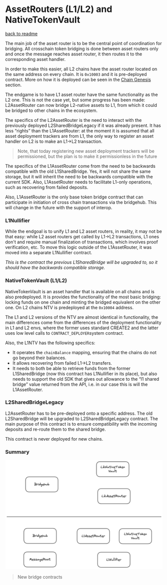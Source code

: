 # AssetRouters (L1/L2) and NativeTokenVault
[back to readme](../../README.md)

The main job of the asset router is to be the central point of coordination for bridging. All crosschain token bridging is done between asset routers only and once the message reaches asset router, it then routes it to the corresponding asset handler.

In order to make this easier, all L2 chains have the asset router located on the same address on every chain. It is `0x10003` and it is pre-deployed contract. More on how it is deployed can be seen in the [Chain Genesis](../../chain_management/chain_genesis.md) section.

The endgame is to have L1 asset router have the same functionality as the L2 one. This is not the case yet, but some progress has been made: L2AssetRouter can now bridge L2-native assets to L1, from which it could be bridged to other chains in the ecosystem.

The specifics of the L2AssetRouter is the need to interact with the previously deployed L2SharedBridgeLegacy if it was already present. It has less “rights” than the L1AssetRouter: at the moment it is assumed that all asset deployment trackers are from L1, the only way to register an asset handler on L2 is to make an L1→L2 transaction.

> Note, that today registering new asset deployment trackers will be permissioned, but the plan is to make it permissionless in the future
> 

The specifics of the L1AssetRouter come from the need to be backwards compatible with the old L1SharedBridge. Yes, it will not share the same storage, but it will inherit the need to be backwards compatible with the current SDK. Also, L1AssetRouter needs to facilitate L1-only operations, such as recovering from failed deposits.

Also, L1AssetRouter is the only base token bridge contract that can participate in initiation of cross chain transactions via the bridgehub. This will change in the future with the support of interop.

### L1Nullifier

While the endgoal is to unify L1 and L2 asset routers, in reality, it may not be that easy: while L2 asset routers get called by L1→L2 transactions, L1 ones don't and require manual finalization of transactions, which involves proof verification, etc. To move this logic outside of the L1AssetRouter, it was moved into a separate L1Nullifier contract. 

*This is the contract the previous L1SharedBridge will be upgraded to, so it should have the backwards compatible storage.*

### NativeTokenVault (L1/L2)

NativeTokenVault is an asset handler that is available on all chains and is also predeployed. It is provides the functionality of the most basic bridging: locking funds on one chain and minting the bridged equivalent on the other one. On L2 chains NTV is predeployed at the `0x10004` address.

The L1 and L2 versions of the NTV are almost identical in functionality, the main differences come from the differences of the deployment functionality in L1 and L2 envs, where the former uses standard CREATE2 and the latter uses low level calls to `CONTRACT_DEPLOYER`system contract. 

Also, the L1NTV has the following specifics:

- It operates the `chainBalance` mapping, ensuring that the chains do not go beyond their balances.
- It allows recovering from failed L1→L2 transfers.
- It needs to both be able to retrieve funds from the former L1SharedBridge (now this contract has L1Nullifier in its place), but also needs to support the old SDK that gives out allowance to the “l1 shared bridge” value returned from the API, i.e. in our case this is will the L1AssetRouter.

### L2SharedBridgeLegacy

L2AssetRouter has to be pre-deployed onto a specific address. The old L2SharedBridge will be upgraded to L2SharedBridgeLegacy contract. The main purpose of this contract is to ensure compatibility with the incoming deposits and re-route them to the shared bridge.

This contract is never deployed for new chains.

### Summary

![image.png](./img/bridge_contracts.png)
> New bridge contracts
>
